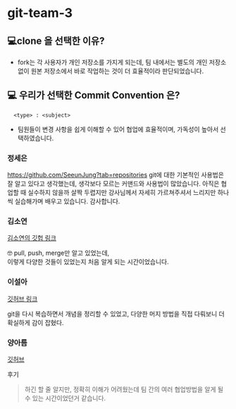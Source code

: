 # git-team-3

## 💻clone 을 선택한 이유?

- fork는 각 사용자가 개인 저장소를 가지게 되는데, 팀 내에서는 별도의 개인 저장소 없이 원본 저장소에서 바로 작업하는 것이 더 효율적이라 판단되었습니다.

## 💻 우리가 선택한 Commit Convention 은?

```
  <type> : <subject>
```

- 팀원들이 변경 사항을 쉽게 이해할 수 있어 협업에 효율적이며, 가독성이 높아서 선택하였습니다.

### 정세은

<https://github.com/SeeunJung?tab=repositories>
git에 대한 기본적인 사용법은 잘 알고 있다고 생각했는데, 생각보다 모르는 커맨드와 사용법이 많았습니다. 아직은 협업할 때 실수하지 않을까 살짝 두렵지만 강사님께서 자세히 가르쳐주셔서 느리지만 하나씩 실습해가며 배우고 있습니다. 감사합니다.

### 김소연

[김소연의 깃헙 링크](https://github.com/soyeon0116)

🤓 pull, push, merge만 알고 있었는데, <br>이렇게 다양한 것들이 있었는지 처음 알게 되는 시간이었습니다.

### 이설아

[깃허브 링크](https://github.com/SNXWXH)

git을 다시 복습하면서 개념을 정리할 수 있었고, 다양한 머지 방법을 직접 다뤄보니 더 확실하게 감이 잡혔다.

### 양아름

[깃허브](https://github.com/Eilleen-yang)

후기

> 하긴 할 줄 알지만, 정확히 이해가 어려웠는데 팀 간의 여러 협업방법을 알게 될 수 있는 시간이었던거 같습니다.
